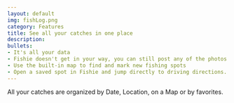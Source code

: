 ```yaml
---
layout: default
img: fishLog.png
category: Features
title: See all your catches in one place
description: 
bullets:
- It's all your data
- Fishie doesn't get in your way, you can still post any of the photos to any social media site you want
- Use the built-in map to find and mark new fishing spots
- Open a saved spot in Fishie and jump directly to driving directions. Let's go!
---
```

All your catches are organized by Date, Location, on a Map or by favorites. 